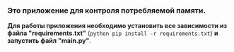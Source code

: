 ### **Это приложение для контроля потребляемой памяти.**

**Для работы приложения необходимо установить все зависимости из файла "requirements.txt"** (`python pip install -r requirements.txt`) **и запустить файл "main.py"**.

